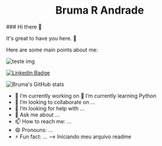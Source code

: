 <h1 align="center"> Bruma R Andrade </h1>
### Hi there 👋

It's great to have you here. 🙂

Here are some main points about me:

![teste img](C:\brumaandrade\programadora2.PNG)

[![Linkedin Badge](https://img.shields.io/badge/LinkedIn-0077B5?style=for-the-badge&logo=linkedin&logoColor=white&link=https://www.linkedin.com/in/brumaandrade/)](https://www.linkedin.com/in/brumaandrade/)

![Bruma's GitHub stats](https://github-readme-stats.vercel.app/api?username=brumaandrade&theme=cobalt&show_icons=true)

- 🔭 I’m currently working on 
🌱 I’m currently learning Python
- 👯 I’m looking to collaborate on ...
- 🤔 I’m looking for help with ...
- 💬 Ask me about ...
- 📫 How to reach me: ...
- 😄 Pronouns: ...
- ⚡ Fun fact: ...
-->
Iniciando meu arquivo readme
